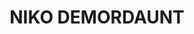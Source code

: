 ---
template: HomePage
title: NIKO DEMORDAUNT
designation: SENIOR ACCOUNT EXECUTIVE - AKQA
description: "Plastic Wax is a great partner for executing a multitude of marketing assets. The team have a real passion for the work and a complete dedication to projects from beginning to end. Most importantly, they understand the nature of our industry oftentimes necessitates late-breaking changes – and they remain flexible while ensuring the work is delivered at the highest possible quality"
featuredImage: >-
  https://res.cloudinary.com/dhuii7xg2/image/upload/c_scale,f_auto,q_auto,w_auto/v1613385990/testimonials/Screen-Shot-2017-09-10-at-22.32_oz0jej.jp2
---